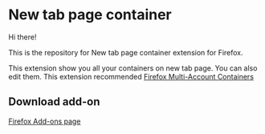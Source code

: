 # New tab page container
Hi there!

This is the repository for New tab page container extension for Firefox.

This extension show you all your containers on new tab page. You can also edit them.
This extension recommended [Firefox Multi-Account Containers](https://addons.mozilla.org/fr/firefox/addon/multi-account-containers/)

## Download add-on
[Firefox Add-ons page](https://addons.mozilla.org/fr/firefox/addon/new-tab-page-container/)
